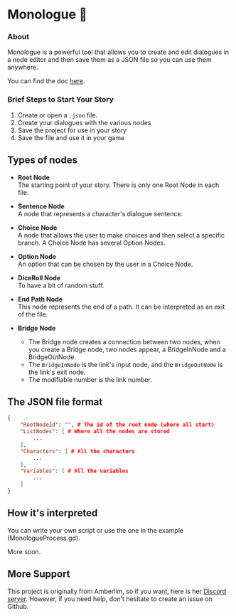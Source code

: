 # Monologue 🦖

### About
Monologue is a powerful tool that allows you to create and edit dialogues in a node editor and then save them as a JSON file so you can use them anywhere.

You can find the doc [here](https://crewsaders.gitbook.io/monologue/).


### Brief Steps to Start Your Story
1. Create or open a `.json` file.
2. Create your dialogues with the various nodes
3. Save the project for use in your story
4. Save the file and use it in your game


## Types of nodes
 - **Root Node**<br>
	The starting point of your story. There is only one Root Node in each file.

- **Sentence Node**<br>
	A node that represents a character's dialogue sentence.

- **Choice Node**<br>
	A node that allows the user to make choices and then select a specific branch. A Choice Node has several Option Nodes.

- **Option Node**<br>
	An option that can be chosen by the user in a Choice Node.

- **DiceRoll Node**<br>
	To have a bit of random stuff.

- **End Path Node**<br>
	This node represents the end of a path. It can be interpreted as an exit of the file.

- **Bridge Node**<br>
	- The Bridge node creates a connection between two nodes, when you create a Bridge node, two nodes appear, a BridgeInNode and a BridgeOutNode.
	- The `BridgeInNode` is the link's input node, and the `BridgeOutNode` is the link's exit node.
	- The modifiable number is the link number.


## The JSON file format
```json
{
	"RootNodeId": "", # The id of the root node (where all start)
	"ListNodes": [ # Where all the nodes are stored
		...
	],
	"Characters": [ # All the characters
		...
	],
	"Variables": [ # All the variables
		...
	]
}
```


## How it's interpreted
You can write your own script or use the one in the example (MonologueProcess.gd).

More soon.


## More Support
This project is originally from Amberlim, so if you want, here is her [Discord server](https://discord.gg/AAcKmJz7Na). However, if you need help, don't hesitate to create an issue on Github.
